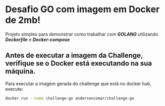 # Desafio GO com imagem em Docker de 2mb!

Projeto simples para demonstrar como trabalhar com **_GOLANG_** utilizando **_Dockerfile_** e **_Docker-compose_**

## Antes de executar a imagem da Challenge, verifique se o Docker está executando na sua máquina.

Para executar a imagem gerada do challenge que está no docker hub, execute:

```sh
docker run --name challenge-go andersoncomar/challenge-go
```

